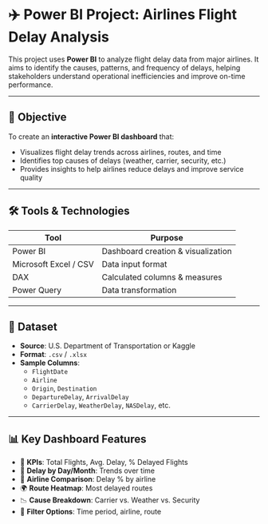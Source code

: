 


# ✈️ Power BI Project: Airlines Flight Delay Analysis

This project uses **Power BI** to analyze flight delay data from major airlines. It aims to identify the causes, patterns, and frequency of delays, helping stakeholders understand operational inefficiencies and improve on-time performance.

---

## 🎯 Objective

To create an **interactive Power BI dashboard** that:
- Visualizes flight delay trends across airlines, routes, and time
- Identifies top causes of delays (weather, carrier, security, etc.)
- Provides insights to help airlines reduce delays and improve service quality

---

## 🛠️ Tools & Technologies

| Tool        | Purpose                          |
|-------------|----------------------------------|
| Power BI    | Dashboard creation & visualization |
| Microsoft Excel / CSV | Data input format          |
| DAX         | Calculated columns & measures    |
| Power Query | Data transformation              |

---

## 📁 Dataset

- **Source**: U.S. Department of Transportation or Kaggle
- **Format**: `.csv` / `.xlsx`
- **Sample Columns**:
  - `FlightDate`
  - `Airline`
  - `Origin`, `Destination`
  - `DepartureDelay`, `ArrivalDelay`
  - `CarrierDelay`, `WeatherDelay`, `NASDelay`, etc.

---

## 📊 Key Dashboard Features

- 📌 **KPIs**: Total Flights, Avg. Delay, % Delayed Flights  
- 📆 **Delay by Day/Month**: Trends over time  
- 🛫 **Airline Comparison**: Delay % by airline  
- 🌍 **Route Heatmap**: Most delayed routes  
- 📉 **Cause Breakdown**: Carrier vs. Weather vs. Security  
- 📍 **Filter Options**: Time period, airline, route






